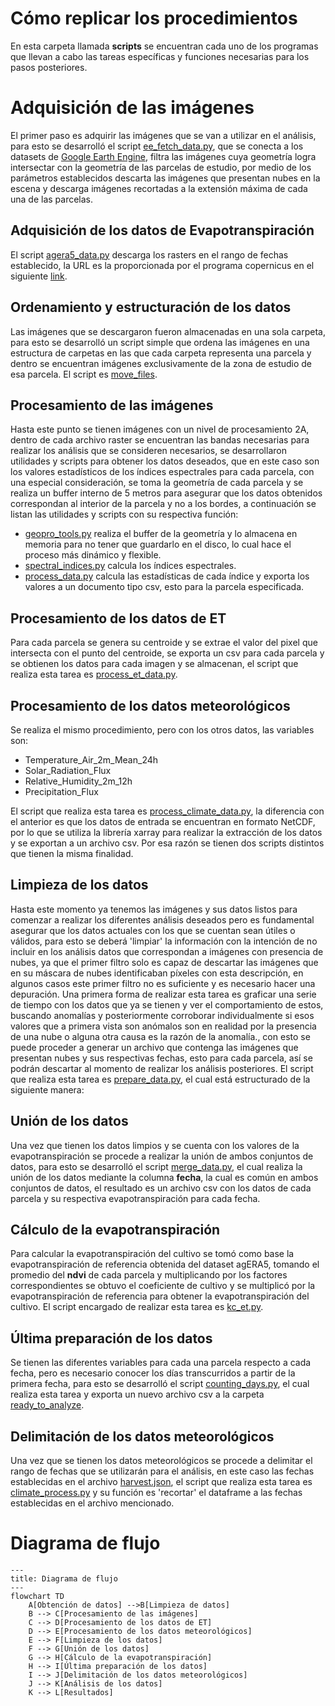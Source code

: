 # Cómo replicar los procedimientos

En esta carpeta llamada **scripts** se encuentran cada uno de los programas que llevan a cabo las tareas específicas y 
funciones necesarias para los pasos posteriores.

# Adquisición de las imágenes

El primer paso es adquirir las imágenes que se van a utilizar en el análisis, para esto se desarrolló el script
[ee_fetch_data.py](https://github.com/VivaldoGP/Tesis/blob/main/scripts/ee_fecth_images.py), 
que se conecta a los datasets de [Google Earth Engine](https://earthengine.google.com/), filtra las imágenes cuya geometría logra intersectar 
con la geometría de las parcelas de estudio, por medio de los parámetros establecidos descarta las imágenes que 
presentan nubes en la escena y descarga imágenes recortadas a la extensión máxima de cada una de las parcelas.

## Adquisición de los datos de Evapotranspiración

El script [agera5_data.py](https://github.com/VivaldoGP/Tesis/blob/main/scripts/agera5_data.py) descarga los rasters en
el rango de fechas establecido, la URL es la proporcionada por el 
programa copernicus en el siguiente [link](https://data.apps.fao.org/static/data/index.html?prefix=static%2Fdata%2Fc3s%2FAGERA5_ET0).

## Ordenamiento y estructuración de los datos

Las imágenes que se descargaron fueron almacenadas en una sola carpeta, para esto se desarrolló un script simple que 
ordena las imágenes en una estructura de carpetas en las que cada carpeta representa una parcela y dentro se encuentran 
imágenes exclusivamente de la zona de estudio de esa parcela.
El script es [move_files](https://github.com/VivaldoGP/Tesis/blob/main/scripts/move_files.py).

## Procesamiento de las imágenes

Hasta este punto se tienen imágenes con un nivel de procesamiento 2A, dentro de cada archivo raster se encuentran las 
bandas necesarias para realizar los análisis que se consideren necesarios, se desarrollaron utilidades y scripts para 
obtener los datos deseados, que en este caso son los valores estadísticos de los índices espectrales para cada parcela, 
con una especial consideración, se toma la geometría de cada parcela y se realiza un buffer interno de 5 metros para 
asegurar que los datos obtenidos correspondan al interior de la parcela y no a los bordes, a continuación se listan 
las utilidades y scripts con su respectiva función:

- [geopro_tools.py](https://github.com/VivaldoGP/Tesis/blob/main/vector_utils/geopro_tools.py) realiza el buffer de la
geometría y lo almacena en memoria para no tener que guardarlo en el disco, lo cual hace el proceso más dinámico y flexible.
- [spectral_indices.py](https://github.com/VivaldoGP/Tesis/blob/main/raster_utils/spectral_indices.py) calcula los 
índices espectrales.
- [process_data.py](https://github.com/VivaldoGP/Tesis/blob/main/scripts/process_data.py) calcula las estadísticas de
cada índice y exporta los valores a un documento tipo csv, esto para la parcela especificada.

## Procesamiento de los datos de ET

Para cada parcela se genera su centroide y se extrae el valor del pixel que intersecta con el punto del centroide, 
se exporta un csv para cada parcela y se obtienen los datos para cada imagen y se almacenan, el script que realiza 
esta tarea es [process_et_data.py](https://github.com/VivaldoGP/Tesis/blob/main/scripts/process_et_data.py).
 

## Procesamiento de los datos meteorológicos
Se realiza el mismo procedimiento, pero con los otros datos, las variables son:
- Temperature_Air_2m_Mean_24h
- Solar_Radiation_Flux
- Relative_Humidity_2m_12h
- Precipitation_Flux

El script que realiza esta tarea es [process_climate_data.py](https://github.com/VivaldoGP/Tesis/blob/main/scripts/process_prep_data.py),
la diferencia con el anterior es que los datos de entrada se encuentran en formato NetCDF, por lo que se utiliza la 
librería xarray para realizar la extracción de los datos y se exportan a un archivo csv. Por esa razón se tienen dos 
scripts distintos que tienen la misma finalidad.


## Limpieza de los datos

Hasta este momento ya tenemos las imágenes y sus datos listos para comenzar a realizar los diferentes análisis deseados
pero es fundamental asegurar que los datos actuales con los que se cuentan sean útiles o válidos, para esto se deberá 
'limpiar' la información con la intención de no incluir en los análisis datos que correspondan a imágenes con presencia 
de nubes, ya que el primer filtro solo es capaz de descartar las imágenes que en su máscara de nubes identificaban 
píxeles con esta descripción, en algunos casos este primer filtro no es suficiente y es necesario hacer una depuración. 
Una primera forma de realizar esta tarea es graficar una serie de tiempo con los datos que ya se tienen y ver el 
comportamiento de estos, buscando anomalías y posteriormente corroborar individualmente si esos valores que a primera 
vista son anómalos son en realidad por la presencia de una nube o alguna otra causa es la razón de la anomalía., 
con esto se puede proceder a generar un archivo que contenga las imágenes que presentan nubes y sus respectivas fechas, 
esto para cada parcela, así se podrán descartar al momento de realizar los análisis posteriores.
El script que realiza esta tarea es [prepare_data.py](https://github.com/VivaldoGP/Tesis/blob/main/scripts/prepare_data.py),
el cual está estructurado de la siguiente manera:


## Unión de los datos

Una vez que tienen los datos limpios y se cuenta con los valores de la evapotranspiración se procede a realizar la unión
de ambos conjuntos de datos, para esto se desarrolló el script [merge_data.py](https://github.com/VivaldoGP/Tesis/blob/main/scripts/merge_data.py), 
el cual realiza la unión de los datos mediante la columna **fecha**, la cual es común en ambos conjuntos de datos, 
el resultado es un archivo csv con los datos de cada parcela y su respectiva evapotranspiración para cada fecha.

## Cálculo de la evapotranspiración

Para calcular la evapotranspiración del cultivo se tomó como base la evapotranspiración de referencia obtenida del 
dataset agERA5, tomando el promedio del **ndvi** de cada parcela y multiplicando por los factores correspondientes se obtuvo
el coeficiente de cultivo y se multiplicó por la evapotranspiración de referencia para obtener la evapotranspiración del cultivo.
El script encargado de realizar esta tarea es [kc_et.py](https://github.com/VivaldoGP/Tesis/blob/main/scripts/kc_et.py).

## Última preparación de los datos

Se tienen las diferentes variables para cada una parcela respecto a cada fecha, pero es necesario conocer los días
transcurridos a partir de la primera fecha, para esto se desarrolló el script [counting_days.py](https://github.com/VivaldoGP/Tesis/blob/main/scripts/counting_days.py), el cual realiza esta
tarea y exporta un nuevo archivo csv a la carpeta [ready_to_analyze](https://github.com/VivaldoGP/Tesis/tree/main/datos/parcelas/ready_to_analyze).

## Delimitación de los datos meteorológicos

Una vez que se tienen los datos meteorológicos se procede a delimitar el rango de fechas que se utilizarán para el análisis, en este 
caso las fechas establecidas en el archivo [harvest.json](), el script que realiza esta tarea es [climate_process.py]() y su función
es 'recortar' el dataframe a las fechas establecidas en el archivo mencionado.

# Diagrama de flujo

```mermaid
---
title: Diagrama de flujo
---
flowchart TD
    A[Obtención de datos] -->B[Limpieza de datos]
    B --> C[Procesamiento de las imágenes]
    C --> D[Procesamiento de los datos de ET]
    D --> E[Procesamiento de los datos meteorológicos]
    E --> F[Limpieza de los datos]
    F --> G[Unión de los datos]
    G --> H[Cálculo de la evapotranspiración]
    H --> I[Última preparación de los datos]
    I --> J[Delimitación de los datos meteorológicos]
    J --> K[Análisis de los datos]
    K --> L[Resultados]
```
